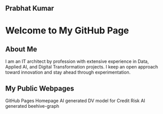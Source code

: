 ## Prabhat Kumar

# Welcome to My GitHub Page
## About Me
I am an IT architect by profession with extensive experience in Data, Applied AI, and Digital Transformation projects. I keep an open approach toward innovation and stay ahead through experimentation.

## My Public Webpages
GitHub Pages Homepage
AI generated DV model for Credit Risk
AI generated beehive-graph 
